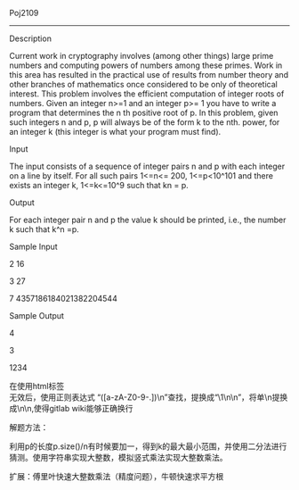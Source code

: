 Poj2109

---------


Description


Current work in cryptography involves (among other things) large prime numbers and computing powers of numbers among these primes. Work in this area has resulted in the practical use of results from number theory and other branches of mathematics once considered to be only of theoretical interest. 
This problem involves the efficient computation of integer roots of numbers. 
Given an integer n>=1 and an integer p>= 1 you have to write a program that determines the n th positive root of p. In this problem, given such integers n and p, p will always be of the form k to the nth. power, for an integer k (this integer is what your program must find).

Input


The input consists of a sequence of integer pairs n and p with each integer on a line by itself. For all such pairs 1<=n<= 200, 1<=p<10^101 and there exists an integer k, 1<=k<=10^9 such that kn = p.

Output


For each integer pair n and p the value k should be printed, i.e., the number k such that k^n =p.

Sample Input


2 16

3 27

7 4357186184021382204544

Sample Output


4

3

1234


在使用html标签<br>无效后，使用正则表达式 “([a-zA-Z0-9\-\.])\n”查找，提换成“\1\n\n”，将单\n提换成\n\n,使得gitlab wiki能够正确换行


解题方法：

利用p的长度p.size()/n有时候要加一，得到k的最大最小范围，并使用二分法进行猜测。使用字符串实现大整数，模拟竖式乘法实现大整数乘法。


扩展：傅里叶快速大整数乘法（精度问题），牛顿快速求平方根